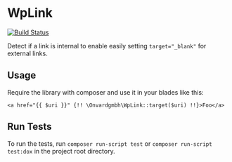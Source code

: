 WpLink
======
[![Build Status](https://travis-ci.com/onvardgmbh/wp-link.svg?token=CUVxqyDLPnf9Hqbcbzfs&branch=master)](https://travis-ci.com/onvardgmbh/wp-link)

Detect if a link is internal to enable easily setting `target="_blank"` for external links.

## Usage
Require the library with composer and use it in your blades like this:
```blade
<a href="{{ $uri }}" {!! \Onvardgmbh\WpLink::target($uri) !!}>Foo</a>
```

## Run Tests
To run the tests, run `composer run-script test` or `composer run-script test:dox` in the project root directory.
